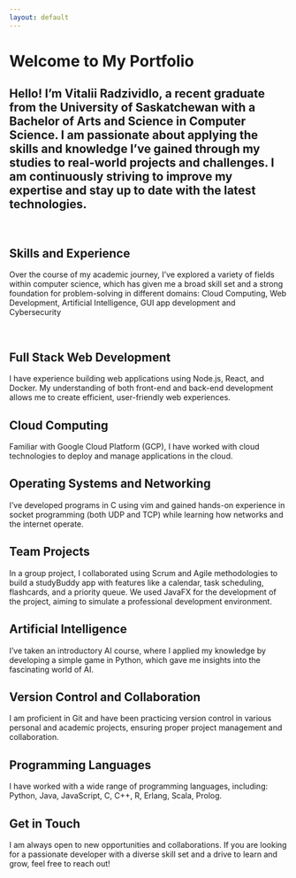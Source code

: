 ```yaml
---
layout: default
---
```


<h1> Welcome to My Portfolio </h1>

<h2> Hello! I’m Vitalii Radzividlo, a recent graduate from the University of Saskatchewan with a Bachelor of Arts and Science in Computer Science. I am passionate about applying the skills and knowledge I’ve gained through my studies to real-world projects and challenges. I am continuously striving to improve my expertise and stay up to date with the latest technologies.
</h2>

<br>
<h2> Skills and Experience </h2>

Over the course of my academic journey, I’ve explored a variety of fields within computer science, which has given me a broad skill set and a strong foundation for problem-solving in different domains: Cloud Computing, Web Development, Artificial Intelligence, GUI app development and Cybersecurity

<br>
<h2> Full Stack Web Development </h2>
I have experience building web applications using Node.js, React, and Docker. My understanding of both front-end and back-end development allows me to create efficient, user-friendly web experiences.

<br>
<h2> Cloud Computing </h2>
Familiar with Google Cloud Platform (GCP), I have worked with cloud technologies to deploy and manage applications in the cloud.

<br>
<h2> Operating Systems and Networking </h2>
I’ve developed programs in C using vim and gained hands-on experience in socket programming (both UDP and TCP) while learning how networks and the internet operate.

<br>
<h2> Team Projects </h2>
In a group project, I collaborated using Scrum and Agile methodologies to build a studyBuddy app with features like a calendar, task scheduling, flashcards, and a priority queue. We used JavaFX for the development of the project, aiming to simulate a professional development environment.

<br>
<h2> Artificial Intelligence </h2>
I’ve taken an introductory AI course, where I applied my knowledge by developing a simple game in Python, which gave me insights into the fascinating world of AI.

<br>
<h2> Version Control and Collaboration </h2>
I am proficient in Git and have been practicing version control in various personal and academic projects, ensuring proper project management and collaboration.

<br>
<h2> Programming Languages </h2>
I have worked with a wide range of programming languages, including:
Python, Java, JavaScript, C, C++, R, Erlang, Scala, Prolog.

<br>
<h2> Get in Touch </h2>
I am always open to new opportunities and collaborations. If you are looking for a passionate developer with a diverse skill set and a drive to learn and grow, feel free to reach out!
